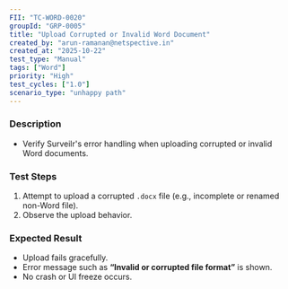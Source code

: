 ```yaml
---
FII: "TC-WORD-0020"
groupId: "GRP-0005"
title: "Upload Corrupted or Invalid Word Document"
created_by: "arun-ramanan@netspective.in"
created_at: "2025-10-22"
test_type: "Manual"
tags: ["Word"]
priority: "High"
test_cycles: ["1.0"]
scenario_type: "unhappy path"
---
```


### Description
- Verify Surveilr's error handling when uploading corrupted or invalid Word documents.

### Test Steps
1. Attempt to upload a corrupted `.docx` file (e.g., incomplete or renamed non-Word file).  
2. Observe the upload behavior.  

### Expected Result
- Upload fails gracefully.  
- Error message such as **“Invalid or corrupted file format”** is shown.  
- No crash or UI freeze occurs.
